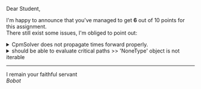 Dear Student,

I'm happy to announce that you've managed to get **6** out of 10 points for this assignment.\
There still exist some issues, I'm obliged to point out:

<details><summary>CpmSolver does not propagate times forward properly.</summary></details>
<details><summary>should be able to evaluate critical paths >> 'NoneType' object is not iterable</summary></details>

-----------
I remain your faithful servant\
_Bobot_